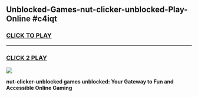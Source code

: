 
## Unblocked-Games-nut-clicker-unblocked-Play-Online #c4iqt
<h3>
<a href="https://news.freeplayer.one?title=nut-clicker-unblocked&ref=3">CLICK TO PLAY</a></h3>
<hr>

<h3>
<a href="https://news.freeplayer.one?title=nut-clicker-unblocked&ref=3">CLICK 2 PLAY</a>
  
</h3>

<a href="https://news.freeplayer.one?title=nut-clicker-unblocked&ref=3"><img src="https://clearcache.store/games.png"></a>


**nut-clicker-unblocked games unblocked: Your Gateway to Fun and Accessible Online Gaming**
